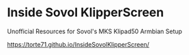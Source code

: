# Inside Sovol KlipperScreen
Unofficial Resources for Sovol's MKS Klipad50 Armbian Setup

<https://torte71.github.io/InsideSovolKlipperScreen/>

